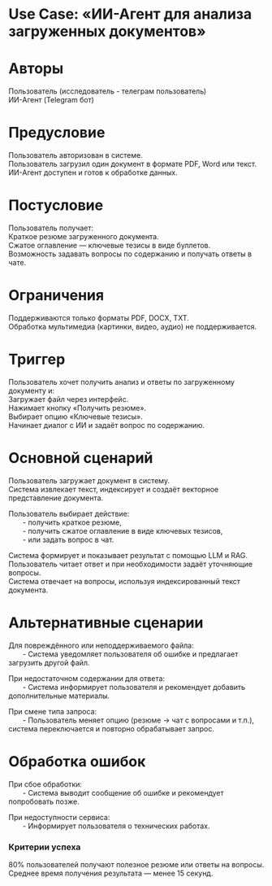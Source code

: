 # Use Case: «ИИ-Агент для анализа загруженных документов»  
  
# Авторы  

Пользователь (исследователь - телеграм пользователь)  
ИИ-Агент (Telegram бот)  

# Предусловие  
  
Пользователь авторизован в системе.  
Пользователь загрузил один документ в формате PDF, Word или текст.  
ИИ-Агент доступен и готов к обработке данных.  
  
# Постусловие  
  
Пользователь получает:  
Краткое резюме загруженного документа.  
Сжатое оглавление — ключевые тезисы в виде буллетов.  
Возможность задавать вопросы по содержанию и получать ответы в чате.  
  
# Ограничения  
  
Поддерживаются только форматы PDF, DOCX, TXT.  
Обработка мультимедиа (картинки, видео, аудио) не поддерживается.  
  
# Триггер  
  
Пользователь хочет получить анализ и ответы по загруженному документу и:  
Загружает файл через интерфейс.  
Нажимает кнопку «Получить резюме».  
Выбирает опцию «Ключевые тезисы».  
Начинает диалог с ИИ и задаёт вопрос по содержанию.  
  
# Основной сценарий  
  
Пользователь загружает документ в систему.  
Система извлекает текст, индексирует и создаёт векторное представление документа.  
  
Пользователь выбирает действие:  
  - получить краткое резюме,  
  - получить сжатое оглавление в виде ключевых тезисов,  
  - или задать вопрос в чат.  
  
Система формирует и показывает результат с помощью LLM и RAG.  
Пользователь читает ответ и при необходимости задаёт уточняющие вопросы.  
Система отвечает на вопросы, используя индексированный текст документа.  
  
# Альтернативные сценарии  
  
Для повреждённого или неподдерживаемого файла:  
  - Система уведомляет пользователя об ошибке и предлагает загрузить другой файл.  
  
При недостаточном содержании для ответа:  
  - Система информирует пользователя и рекомендует добавить дополнительные материалы.  
  
При смене типа запроса:  
  - Пользователь меняет опцию (резюме → чат с вопросами и т.п.), система переключается и повторно обрабатывает запрос.  
  
# Обработка ошибок  
  
При сбое обработки:  
  - Система выводит сообщение об ошибке и рекомендует попробовать позже.  
  
При недоступности сервиса:  
  - Информирует пользователя о технических работах.  
  
### Критерии успеха  
  
80% пользователей получают полезное резюме или ответы на вопросы.  
Среднее время получения результата — менее 15 секунд.  
